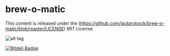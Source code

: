 brew-o-matic
============

This content is released under the (https://github.com/lautarobock/brew-o-matic/blob/master/LICENSE) MIT License

  
![alt tag](https://www.codeship.io/projects/3bc7b220-2050-0131-b322-724bbebb2092/status)


[![Bitdeli Badge](https://d2weczhvl823v0.cloudfront.net/lautarobock/brew-o-matic/trend.png)](https://bitdeli.com/free "Bitdeli Badge")

